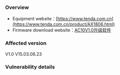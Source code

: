 
### Overview

*   Equipment website：[https://www.tenda.com.cn](https://www.tenda.com.cn/product/AX1806.html)
*   Firmware download website：[AC10V1.0升级软件](https://www.tenda.com.cn/material/show/102734)

### Affected version

V1.0 V15.03.06.23

### Vulnerability details
